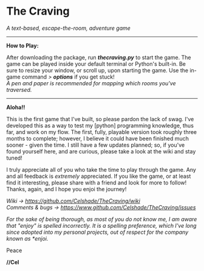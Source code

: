 # The Craving
_A text-based, escape-the-room, adventure game_

***
**How to Play:**

After downloading the package, run _**thecraving.py**_ to start the game.
The game can be played inside your default terminal or Python's built-in.
Be sure to resize your window, or scroll up, upon starting the game. 
Use the in-game command _> **options**_ if you get stuck! \
_A pen and paper is recommended for mapping which rooms you've traversed._
***
**Aloha!!**

This is the first game that I've built, so please pardon the lack of swag.
I've developed this as a way to test my [python] programming knowledge,
thus far, and work on my flow. The first, fully, playable version took roughly
three months to complete; however, I believe it could have been finished
much sooner - given the time. I still have a few updates planned; so,
if you've found yourself here, and are curious, please take a look at the
wiki and stay tuned!

I truly appreciate all of you who take the time to play through the game. Any
and all feedback is _extremely_ appreciated. If you like the game, or at least
find it interesting, please share with a friend and look for more to follow!
Thanks, again, and I hope you enjoi the journey!

_Wiki -> https://github.com/Celshade/TheCraving/wiki_ \
_Comments & bugs -> https://www.github.com/Celshade/TheCraving/issues_

_For the sake of being thorough, as most of you do not know me, I am aware
that "enjoy" is spelled incorrectly. It is a spelling preference, which I've
long since adopted into my personal projects, out of respect for the company
known as *enjoi._

Peace

**//Cel**
